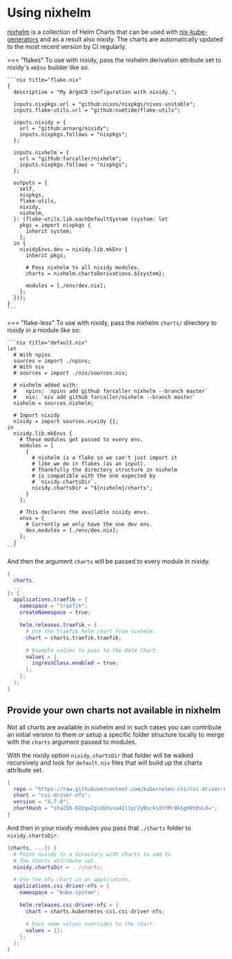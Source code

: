 # Using nixhelm

[nixhelm](https://github.com/farcaller/nixhelm) is a collection of Helm Charts that can be used with [nix-kube-generators](https://github.com/farcaller/nixhelm) and as a result also nixidy. The charts are automatically updated to the most recent version by CI regularly.

=== "flakes"
    To use with nixidy, pass the nixhelm derivation attribute set to nixidy's `mkEnv` builder like so.

    ```nix title="flake.nix"
    {
      description = "My ArgoCD configuration with nixidy.";

      inputs.nixpkgs.url = "github:nixos/nixpkgs/nixos-unstable";
      inputs.flake-utils.url = "github:numtide/flake-utils";

      inputs.nixidy = {
        url = "github:arnarg/nixidy";
        inputs.nixpkgs.follows = "nixpkgs";
      };

      inputs.nixhelm = {
        url = "github:farcaller/nixhelm";
        inputs.nixpkgs.follows = "nixpkgs";
      };

      outputs = {
        self,
        nixpkgs,
        flake-utils,
        nixidy,
        nixhelm,
      }: (flake-utils.lib.eachDefaultSystem (system: let
        pkgs = import nixpkgs {
          inherit system;
        };
      in {
        nixidyEnvs.dev = nixidy.lib.mkEnv {
          inherit pkgs;

          # Pass nixhelm to all nixidy modules.
          charts = nixhelm.chartsDerivations.${system};

          modules = [./env/dev.nix];
        };
      }));
    }
    ```

=== "flake-less"
    To use with nixidy, pass the nixhelm `charts/` directory to nixidy in a module like so:

    ```nix title="default.nix"
    let
      # With npins
      sources = import ./npins;
      # With niv
      # sources = import ./nix/sources.nix;

      # nixhelm added with:
      #   npins: `npins add github farcaller nixhelm --branch master`
      #   niv: `niv add github farcaller/nixhelm --branch master`
      nixhelm = sources.nixhelm;

      # Import nixidy
      nixidy = import sources.nixidy {};
    in
      nixidy.lib.mkEnvs {
        # These modules get passed to every env.
        modules = [
          {
            # nixhelm is a flake so we can't just import it
            # like we do in flakes (as an input).
            # Thankfully the directory structure in nixhelm
            # is compatible with the one expected by
            # `nixidy.chartsDir`.
            nixidy.chartsDir = "${nixhelm}/charts";
          }
        ];

        # This declares the available nixidy envs.
        envs = {
          # Currently we only have the one dev env.
          dev.modules = [./env/dev.nix];
        };
      }
    ```

And then the argument `charts` will be passed to every module in nixidy.

```nix title="./env/dev.nix"
{
  charts,
  ...
}: {
  applications.traefik = {
    namespace = "traefik";
    createNamespace = true;

    helm.releases.traefik = {
      # Use the traefik helm chart from nixhelm.
      chart = charts.traefik.traefik;

      # Example values to pass to the Helm Chart.
      values = {
        ingressClass.enabled = true;
      };
    };
  };
}
```

## Provide your own charts not available in nixhelm

Not all charts are available in nixhelm and in such cases you can contribute an initial version to them or setup a specific folder structure locally to merge with the `charts` argument passed to modules.

With the nixidy option `nixidy.chartsDir` that folder will be walked recursively and look for `default.nix` files that will build up the charts attribute set.

```nix title="./charts/kubernetes-csi/csi-driver-nfs/default.nix"
{
  repo = "https://raw.githubusercontent.com/kubernetes-csi/csi-driver-nfs/master/charts";
  chart = "csi-driver-nfs";
  version = "4.7.0";
  chartHash = "sha256-EU2qaZglUU3vxa41l1p/2yBscksIhYMr8kSgH8t0vL8=";
}
```

And then in your nixidy modules you pass that `./charts` folder to `nixidy.chartsDir`.

```nix title="./env/dev.nix"
{charts, ...}: {
  # Point nixidy to a directory with charts to add to
  # the charts attribute set.
  nixidy.chartsDir = ../charts;

  # Use the nfs chart in an application.
  applications.csi-driver-nfs = {
    namespace = "kube-system";

    helm.releases.csi-driver-nfs = {
      chart = charts.kubernetes-csi.csi-driver-nfs;

      # Pass some values overrides to the chart.
      values = {};
    };
  };
}
```
